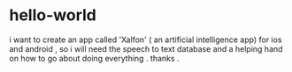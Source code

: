 # hello-world
i want to create an app called 'Xalfon' ( an artificial intelligence app) for ios and android , so i will need the speech to text database and a helping hand on how to go about doing everything . thanks .
